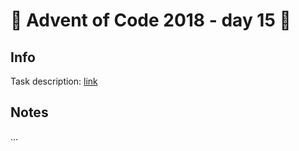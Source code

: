 # 🎄 Advent of Code 2018 - day 15 🎄

## Info

Task description: [link](https://adventofcode.com/2018/day/15)

## Notes

...